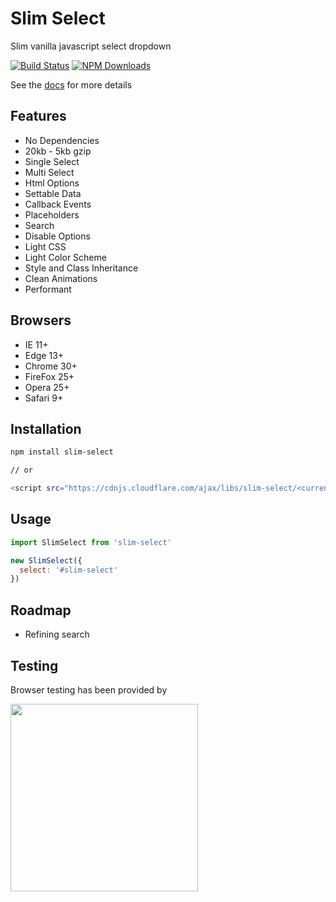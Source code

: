 # Slim Select
Slim vanilla javascript select dropdown

[![Build Status](https://travis-ci.org/brianvoe/slim-select.svg?branch=master)](https://travis-ci.org/brianvoe/slim-select)
[![NPM Downloads](https://img.shields.io/npm/dt/slim-select.svg)](https://www.npmjs.com/package/slim-select)

See the [docs](http://slimselectjs.com) for more details

## Features
- No Dependencies
- 20kb - 5kb gzip
- Single Select
- Multi Select
- Html Options
- Settable Data
- Callback Events
- Placeholders
- Search
- Disable Options
- Light CSS
- Light Color Scheme
- Style and Class Inheritance
- Clean Animations
- Performant

## Browsers
- IE 11+
- Edge 13+
- Chrome 30+
- FireFox 25+
- Opera 25+
- Safari 9+

## Installation
```bash
npm install slim-select

// or

<script src="https://cdnjs.cloudflare.com/ajax/libs/slim-select/<current_version>/index.js"></script>
```

## Usage
```javascript
import SlimSelect from 'slim-select'

new SlimSelect({
  select: '#slim-select'
})
```

## Roadmap
- Refining search

## Testing
Browser testing has been provided by

<img src="https://digitalscientists.com/system/images/1448/original/logo-browserstack.png" width="300" />
